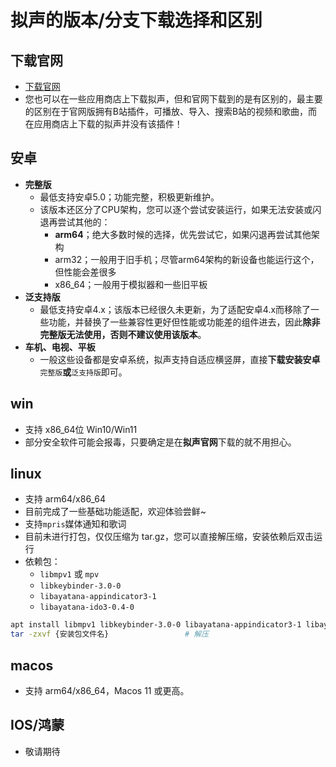 # 拟声的版本/分支下载选择和区别

## 下载官网
- [下载官网](https://download.music.mimicry.cool/)
- 您也可以在一些应用商店上下载拟声，但和官网下载到的是有区别的，最主要的区别在于官网版拥有B站插件，可播放、导入、搜索B站的视频和歌曲，而在应用商店上下载的拟声并没有该插件！

## 安卓
- **完整版**
  - 最低支持安卓5.0；功能完整，积极更新维护。
  - 该版本还区分了CPU架构，您可以逐个尝试安装运行，如果无法安装或闪退再尝试其他的：
    - **arm64**；绝大多数时候的选择，优先尝试它，如果闪退再尝试其他架构
    - arm32；一般用于旧手机；尽管arm64架构的新设备也能运行这个，但性能会差很多
    - x86_64；一般用于模拟器和一些旧平板
- **泛支持版**
  - 最低支持安卓4.x；该版本已经很久未更新，为了适配安卓4.x而移除了一些功能，并替换了一些兼容性更好但性能或功能差的组件进去，因此**除非完整版无法使用，否则不建议使用该版本**。
- **车机、电视、平板**
  - 一般这些设备都是安卓系统，拟声支持自适应横竖屏，直接**下载安装安卓**`完整版`**或**`泛支持版`即可。

## win
- 支持 x86_64位 Win10/Win11
- 部分安全软件可能会报毒，只要确定是在**拟声官网**下载的就不用担心。

## linux
- 支持 arm64/x86_64
- 目前完成了一些基础功能适配，欢迎体验尝鲜~
- 支持`mpris`媒体通知和歌词
- 目前未进行打包，仅仅压缩为 tar.gz，您可以直接解压缩，安装依赖后双击运行
- 依赖包：
  - `libmpv1` 或 `mpv`
  - `libkeybinder-3.0-0`
  - `libayatana-appindicator3-1`
  - `libayatana-ido3-0.4-0`
```sh
apt install libmpv1 libkeybinder-3.0-0 libayatana-appindicator3-1 libayatana-ido3-0.4-0  # ubuntu安装依赖
tar -zxvf {安装包文件名}                 # 解压
```

## macos
- 支持 arm64/x86_64，Macos 11 或更高。

## IOS/鸿蒙
- 敬请期待